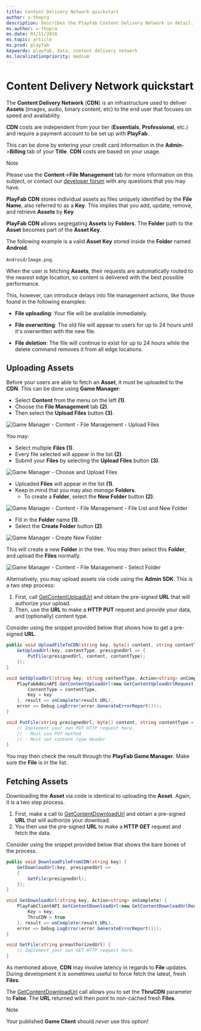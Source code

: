 ```yaml
---
title: Content Delivery Network quickstart
author: v-thopra
description: Describes the PlayFab Content Delivery Network in detail.
ms.author: v-thopra
ms.date: 01/11/2018
ms.topic: article
ms.prod: playfab
keywords: playfab, data, content delivery network
ms.localizationpriority: medium
---
```


# Content Delivery Network quickstart

The **Content Delivery Network** (**CDN**) is an infrastructure used to deliver **Assets** (images, audio, binary content, etc) to the end user that focuses on speed and availability.

**CDN** costs are independent from your tier (**Essentials**, **Professional**, etc.) and require a payment account to be set up with **PlayFab**.

This can be done by entering your credit card information in the **Admin**->**Billing** tab of your **Title**. **CDN** costs are based on your usage.

> [!NOTE]
> Please use the **Content**->**File Management** tab for more information on this subject, or contact our [developer forum](https://community.playfab.com/) with any questions that you may have.

**PlayFab CDN** stores individual assets as files uniquely identified by the **File Name**, also referred to as a **Key**. This implies that you add, update, remove, and retrieve **Assets** by **Key**.

**PlayFab CDN** allows segregating **Assets** by **Folders**. The **Folder** path to the **Asset** becomes part of the **Asset Key**.

The following example is a valid **Asset Key** stored inside the **Folder** named **Android**.

 `Android/Image.png`.

When the user is fetching **Assets**, their requests are automatically routed to the nearest edge location, so content is delivered with the best possible performance.

This, however, can introduce delays into file management actions, like those found in the following examples:

- **File uploading**: Your file will be available immediately.

- **File overwriting**: The old file will appear to users for up to 24 hours until it's overwritten with the new file.

- **File deletion**: The file will continue to exist for up to 24 hours while the delete command removes it from all edge locations.

## Uploading Assets

Before your users are able to fetch an **Asset**, it must be uploaded to the **CDN**. This can be done using **Game Manager**:

- Select **Content** from the menu on the left **(1)**.
- Choose the **File Management** tab **(2)**.
- Then select the **Upload Files** button **(3)**.

![Game Manager - Content - File Management - Upload Files](../../config/dev-test-live/media/tutorials/game-manager-content-file-management-upload-files.png)  

You may:

- Select multiple **Files (1)**.
- Every file selected will appear in the list **(2)**.
- Submit your **Files** by selecting the **Upload Files** button **(3)**.

![Game Manager - Choose and Upload Files](../../config/dev-test-live/media/tutorials/game-manager-choose-and-upload-files.png)  

- Uploaded **Files** will appear in the list **(1)**.
- Keep in mind that you may also *manage* **Folders**. 
  - To create a **Folder**, select the **New Folder** button **(2)**.

![Game Manager - Content - File Management - File List and New Folder](../../config/dev-test-live/media/tutorials/game-manager-content-file-management-file-list-new-folder.png)  

- Fill in the **Folder** name **(1)**.
- Select the **Create Folder** button **(2)**.

![Game Manager - Create New Folder](../../config/dev-test-live/media/tutorials/game-manager-create-new-folder.png)  

This will create a new **Folder** in the tree. You may then select this **Folder**, and upload the **Files** normally.

![Game Manager - Content - File Management - Select Folder](../../config/dev-test-live/media/tutorials/game-manager-content-file-management-select-folder.png)  

Alternatively, you may upload assets via code using the **Admin SDK**. This is a two step process:

1. First, call [GetContentUploadUrl](xref:titleid.playfabapi.com.admin.content.getcontentuploadurl) and obtain the pre-signed **URL** that will authorize your upload.
2. Then, use the **URL** to make a **HTTP PUT** request and provide your data, and (optionally) content type.
 
Consider using the snippet provided below that shows how to get a pre-signed **URL**.

```csharp
public void UploadFileToCDN(string key, byte[] content, string contentType = "binary/octet-stream") {
    GetUploadUrl(key, contentType, presignedUrl => {
        PutFile(presignedUrl, content, contentType);
    });
}

void GetUploadUrl(string key, string contentType, Action<string> onComplete) {
    PlayFabAdminAPI.GetContentUploadUrl(new GetContentUploadUrlRequest() {
        ContentType = contentType,
        Key = key
    }, result => onComplete(result.URL), 
    error => Debug.LogError(error.GenerateErrorReport()));
}

void PutFile(string presignedUrl, byte[] content, string contentType = "binary/octet-stream") {
    // Implement your own PUT HTTP request here.
    // - Must use PUT method
    // - Must set content type Header
}
```

You may then check the result through the **PlayFab Game Manager**. Make sure the **File** is in the list.

## Fetching Assets

Downloading the **Asset** via code is identical to uploading the **Asset**. Again, it is a two step process.

1. First, make a call to [GetContentDownloadUrl](xref:titleid.playfabapi.com.client.content.getcontentdownloadurl) and obtain a pre-signed **URL** that will authorize your download.
2. You then use the  pre-signed **URL** to make a **HTTP GET** request and fetch the data.

Consider using the snippet provided below that shows the bare bones of the process.

```csharp
public void DownloadFileFromCDN(string key) {
    GetDownloadUrl(key, presignedUrl =>
    {
        GetFile(presignedUrl);
    });
}

void GetDownloadUrl(string key, Action<string> onComplete) {
    PlayFabClientAPI.GetContentDownloadUrl(new GetContentDownloadUrlRequest() {
        Key = key,
        ThruCDN = true
    }, result => onComplete(result.URL), 
    error => Debug.LogError(error.GenerateErrorReport()));
}

void GetFile(string preauthorizedUrl) {
    // Implement your own GET HTTP request here.
}
```

As mentioned above, **CDN** may involve latency in regards to **File** updates. During development it is sometimes useful to force fetch the latest, fresh **Files**.

The  [GetContentDownloadUrl](xref:titleid.playfabapi.com.client.content.getcontentdownloadurl) call allows you to set the **ThruCDN** parameter to **False**. The **URL** returned will then point to non-cached fresh **Files**.

> [!NOTE]
> Your published **Game Client** should *never* use this option!

